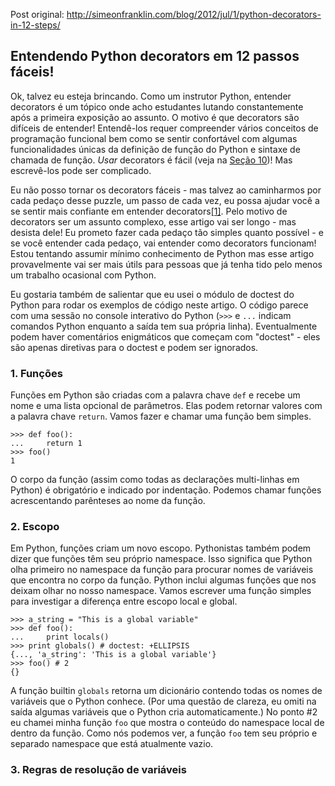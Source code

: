 Post original: http://simeonfranklin.com/blog/2012/jul/1/python-decorators-in-12-steps/

## Entendendo Python decorators em 12 passos fáceis!

Ok, talvez eu esteja brincando. Como um instrutor Python, entender decorators é um tópico onde acho estudantes lutando constantemente após a primeira exposição ao assunto. O motivo é que decorators são difíceis de entender! Entendê-los requer compreender vários conceitos de programação funcional bem como se sentir confortável com algumas funcionalidades únicas da definição de função do Python e sintaxe de chamada de função. *Usar* decorators é fácil (veja na [Seção 10]())! Mas escrevê-los pode ser complicado.

Eu não posso tornar os decorators fáceis - mas talvez ao caminharmos por cada pedaço desse puzzle, um passo de cada vez, eu possa ajudar você a se sentir mais confiante em entender decorators[[1]](). Pelo motivo de decorators ser um assunto complexo, esse artigo vai ser longo - mas desista dele! Eu prometo fazer cada pedaço tão simples quanto possível - e se você entender cada pedaço, vai entender como decorators funcionam! Estou tentando assumir mínimo conhecimento de Python mas esse artigo provavelmente vai ser mais útils para pessoas que já tenha tido pelo menos um trabalho ocasional com Python.

Eu gostaria também de salientar que eu usei o módulo de doctest do Python para rodar os exemplos de código neste artigo. O código parece com uma sessão no console interativo do Python (`>>>` e `...` indicam comandos Python enquanto a saída tem sua própria linha). Eventualmente podem haver comentários enigmáticos que começam com "doctest" - eles são apenas diretivas para o doctest e podem ser ignorados.

### 1. Funções
Funções em Python são criadas com a palavra chave `def` e recebe um nome e uma lista opcional de parâmetros. Elas podem retornar valores com a palavra chave `return`. Vamos fazer e chamar uma função bem simples.

````shell
>>> def foo():
...     return 1
>>> foo()
1
````
O corpo da função (assim como todas as declarações multi-linhas em Python) é obrigatório e indicado por indentação. Podemos chamar funções acrescentando parênteses ao nome da função.

### 2. Escopo
Em Python, funções criam um novo escopo. Pythonistas também podem dizer que funções têm seu próprio namespace. Isso significa que Python olha primeiro no namespace da função para procurar nomes de variáveis que encontra no corpo da função. Python inclui algumas funções que nos deixam olhar no nosso namespace. Vamos escrever uma função simples para investigar a diferença entre escopo local e global.

````shell
>>> a_string = "This is a global variable"
>>> def foo():
...     print locals()
>>> print globals() # doctest: +ELLIPSIS
{..., 'a_string': 'This is a global variable'}
>>> foo() # 2
{}
````
A função builtin `globals` retorna um dicionário contendo todas os nomes de variáveis que o Python conhece. (Por uma questão de clareza, eu omiti na saída algumas variáveis que o Python cria automaticamente.) No ponto #2 eu chamei minha função `foo` que mostra o conteúdo do namespace local de dentro da função. Como nós podemos ver, a função `foo` tem seu próprio e separado namespace que está atualmente vazio.

### 3. Regras de resolução de variáveis
